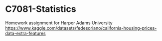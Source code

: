 # C7081-Statistics
Homework assignment for Harper Adams University  
https://www.kaggle.com/datasets/fedesoriano/california-housing-prices-data-extra-features


